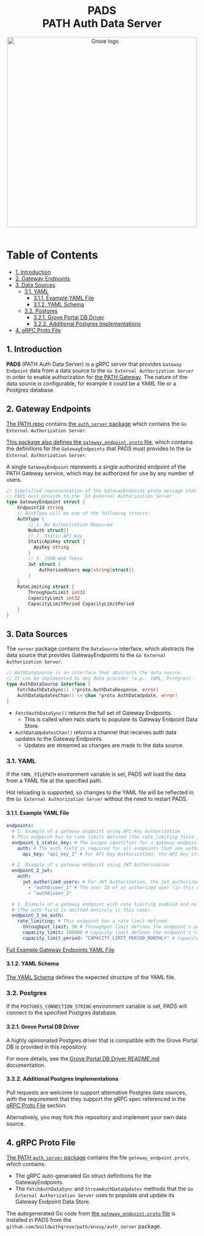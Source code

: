 <div align="center">
<h1>PADS<br/>PATH Auth Data Server</h1>
<img src="https://storage.googleapis.com/grove-brand-assets/Presskit/Logo%20Joined-2.png" alt="Grove logo" width="500"/>

</div>
<br/>

# Table of Contents <!-- omit in toc -->

- [1. Introduction](#1-introduction)
- [2. Gateway Endpoints](#2-gateway-endpoints)
- [3. Data Sources](#3-data-sources)
  - [3.1. YAML](#31-yaml)
    - [3.1.1. Example YAML File](#311-example-yaml-file)
    - [3.1.2. YAML Schema](#312-yaml-schema)
  - [3.2. Postgres](#32-postgres)
    - [3.2.1. Grove Portal DB Driver](#321-grove-portal-db-driver)
    - [3.2.2. Additional Postgres Implementations](#322-additional-postgres-implementations)
- [4. gRPC Proto File](#4-grpc-proto-file)

## 1. Introduction

<!-- TODO_MVP(@commoddity): Move these documents over to path.grove.city -->

**PADS** (PATH Auth Data Server) is a gRPC server that provides `Gateway Endpoint` data from a data source to the `Go External Authorization Server` in order to enable authorization for [the PATH Gateway](https://github.com/buildwithgrove/path). The nature of the data source is configurable, for example it could be a YAML file or a Postgres database.

## 2. Gateway Endpoints

[The PATH repo](https://github.com/buildwithgrove/path) contains [the `auth_server` package](https://github.com/buildwithgrove/path/tree/main/envoy/auth_server) which contains the `Go External Authorization Server`.

[This package also defines the `gateway_endpoint.proto` file](https://github.com/buildwithgrove/path/blob/main/envoy/auth_server/proto/gateway_endpoint.proto), which contains the definitions for the `GatewayEndpoints` that PADS must provides to the `Go External Authorization Server`.

A single `GatewayEndpoint` represents a single authorized endpoint of the PATH Gateway service, which may be authorized for use by any number of users.

```go
// Simplified representation of the GatewayEndpoint proto message that
// PADS must provide to the `Go External Authorization Server`.
type GatewayEndpoint struct {
    EndpointId string
    // AuthType will be one of the following structs:
    AuthType {
        // 1. No Authorization Required
        NoAuth struct{}
        // 2. Static API Key
        StaticApiKey struct {
          ApiKey string
        }
        // 3. JSON Web Token
        Jwt struct {
            AuthorizedUsers map[string]struct{}
        }
    }
    RateLimiting struct {
        ThroughputLimit int32
        CapacityLimit int32
        CapacityLimitPeriod CapacityLimitPeriod
    }
}
```

## 3. Data Sources

The `server` package contains the `DataSource` interface, which abstracts the data source that provides GatewayEndpoints to the `Go External Authorization Server`.

```go
// AuthDataSource is an interface that abstracts the data source.
// It can be implemented by any data provider (e.g., YAML, Postgres).
type AuthDataSource interface {
	FetchAuthDataSync() (*proto.AuthDataResponse, error)
	AuthDataUpdatesChan() (<-chan *proto.AuthDataUpdate, error)
}

```

- `FetchAuthDataSync()` returns the full set of Gateway Endpoints.
  - This is called when `PADS` starts to populate its Gateway Endpoint Data Store.
- `AuthDataUpdatesChan()` returns a channel that receives auth data updates to the Gateway Endpoints.
  - Updates are streamed as changes are made to the data source.

### 3.1. YAML

If the `YAML_FILEPATH` environment variable is set, PADS will load the data from a YAML file at the specified path.

Hot reloading is supported, so changes to the YAML file will be reflected in the `Go External Authorization Server` without the need to restart PADS.

#### 3.1.1. Example YAML File

```yaml
endpoints:
  # 1. Example of a gateway endpoint using API Key Authorization
  # This endpoint has no rate limits defined (the rate_limiting field is omitted entirely in this case).
  endpoint_1_static_key: # The unique identifier for a gateway endpoint.
    auth: # The auth field is required for all endpoints that use authorization.
      api_key: "api_key_1" # For API Key Authorization, the API key string is required.

  # 2. Example of a gateway endpoint using JWT Authorization
  endpoint_2_jwt:
    auth:
      jwt_authorized_users: # For JWT Authorization, the jwt_authorized_users array is required.
        - "auth0|user_1" # The user ID of an authorized user (in this case, a user ID provided by Auth0).
        - "auth0|user_2"

  # 3. Example of a gateway endpoint with rate limiting enabled and no authorization required
  # (The auth field is omitted entirely in this case).
  endpoint_3_no_auth:
    rate_limiting: # This endpoint has a rate limit defined
      throughput_limit: 30 # Throughput limit defines the endpoint's per-second (TPS) rate limit.
      capacity_limit: 100000 # Capacity limit defines the endpoint's rate limit over longer periods.
      capacity_limit_period: "CAPACITY_LIMIT_PERIOD_MONTHLY" # Capacity limit period defines the period over which the capacity limit is enforced.
```

[Full Example Gateway Endpoints YAML File](./yaml/testdata/gateway-endpoints.example.yaml)

#### 3.1.2. YAML Schema

[The YAML Schema](./yaml/gateway-endpoints.schema.yaml) defines the expected structure of the YAML file.

### 3.2. Postgres

If the `POSTGRES_CONNECTION_STRING` environment variable is set, PADS will connect to the specified Postgres database.

#### 3.2.1. Grove Portal DB Driver

A highly opinionated Postgres driver that is compatible with the Grove Portal DB is provided in this repository.

For more details, see the [Grove Portal DB Driver README.md](https://github.com/buildwithgrove/path-auth-data-server/blob/main/postgres/grove/README.md) documentation.

#### 3.2.2. Additional Postgres Implementations

Pull requests are welcome to support alternative Postgres data sources, with the requirement that they support the gRPC spec referenced in the [gRPC Proto File](#4-grpc-proto-file) section.

Alternatively, you may fork this repository and implement your own data source.

## 4. gRPC Proto File

[The PATH `auth_server` package](https://github.com/buildwithgrove/path/tree/main/envoy/auth_server) contains the file `gateway_endpoint.proto`, which contains:

- The gRPC auto-generated Go struct definitions for the GatewayEndpoints.
- The `FetchAuthDataSync` and `StreamAuthDataUpdates` methods that the `Go External Authorization Server` uses to populate and update its Gateway Endpoint Data Store.

The autogenerated Go code from [the `gateway_endpoint.proto` file](https://github.com/buildwithgrove/path/blob/main/envoy/auth_server/proto/gateway_endpoint.proto) is installed in PADS from the `github.com/buildwithgrove/path/envoy/auth_server` package.
